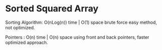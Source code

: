 # Sorted Squared Array

Sorting Algorithm: O(nLog(n)) time | O(1) space
    brute force easy method, not optimized.

Pointers : O(n) time | O(n) space
    using front and back pointers, faster optimized approach.